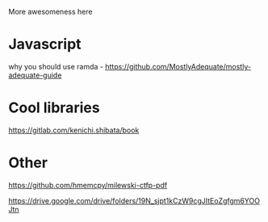 More awesomeness here

# Javascript
why you should use ramda - https://github.com/MostlyAdequate/mostly-adequate-guide

# Cool libraries
https://gitlab.com/kenichi.shibata/book

# Other
https://github.com/hmemcpy/milewski-ctfp-pdf

https://drive.google.com/drive/folders/19N_sjpt1kCzW9cgJItEoZgfgm6YOOJtn
